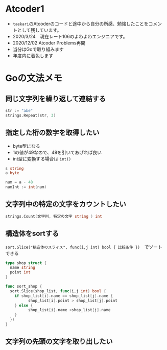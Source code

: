 # Atcoder1
- `taekari`のAtcoderのコードと途中から自分の所感、勉強したことをコメントとして残しています。
- 2020/3/24　現在レート106のよわよわエンジニアです。
- 2020/12/02 Atcoder Problems再開
- 当分はGoで取り組みます
- 年度内に着色します

# Goの文法メモ
## 同じ文字列を繰り返して連結する
```go
str := "abe"
strings.Repeat(str, 3)
```
## 指定した桁の数字を取得したい
- byte型になる
- 1の値が49なので、48を引いてあげれば良い
- int型に変換する場合は `int()`
```go
s string
a byte

num = a - 48
numInt := int(num)
```

## 文字列中の特定の文字をカウントしたい
```go
strings.Count(文字列, 特定の文字 string ) int
```

## 構造体をsortする
`sort.Slice("構造体のスライス", func(i,j int) bool { 比較条件 })`　でソートできる

```go
type shop struct {
  name string
  point int
}

func sort_shop {
  sort.Slice(shop_list, func(i,j int) bool {
    if shop_list[i].name == shop_list[j].name {
          shop_list[i].point > shop_list[j].point
    } else {
          shop_list[i].name <shop_list[j].name
    }
  })
}
```

## 文字列の先頭の文字を取り出したい
```go

```